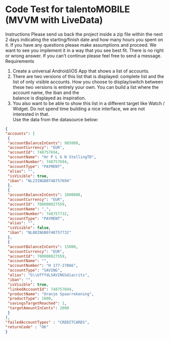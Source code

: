 # Code Test for talentoMOBILE (MVVM with LiveData)

Instructions
Please send us back the project inside a	zip file within the next 2	days indicating the starting/finish date and how many hours
you spent on it.
If you have any questions please make assumptions and proceed.
We want to see you implement it	in a	way that you see best fit. There is no right or wrong answer.
If you can’t continue please feel free to send a	message.
Requirements
1. Create a	universal Android/iOS App that shows a	list of accounts.
2. There are two	versions of this list that is displayed: complete list and the list of only visible accounts. How you choose to	
display/switch between these two versions is entirely your own. You can build a	list where the account name, the iban and the	
balance is displayed as inspiration.
3. You also want to be able to show this list in a	different target like Watch /	Widget.
Do not spend time building a	nice interface, we are not interested in that.	
Use the data from the datasource below:

```json
{
"accounts": [
 {
 "accountBalanceInCents": 985000,
 "accountCurrency": "EUR",
 "accountId": 748757694,
 "accountName": "Hr P L G N StellingTD",
 "accountNumber": 748757694,
 "accountType": "PAYMENT",
 "alias": "",
 "isVisible": true,
 "iban": "NL23INGB0748757694"
 },
 {
 "accountBalanceInCents": 1000000,
 "accountCurrency": "EUR",
 "accountId": 700000027559,
 "accountName": ",",
 "accountNumber": 748757732,
 "accountType": "PAYMENT",
 "alias": "",
 "isVisible": false,
 "iban": "NL88INGB0748757732"
 },
 {
 "accountBalanceInCents": 15000,
 "accountCurrency": "EUR",
 "accountId": 700000027559,
 "accountName": "",
 "accountNumber": "H 177-27066",
 "accountType": "SAVING",
 "alias": "G\\UfffdLSAVINGSdiacrits",
 "iban": "",
 "isVisible": true,
 "linkedAccountId": 748757694,
 "productName": "Oranje Spaarrekening",
 "productType": 1000,
 "savingsTargetReached": 1,
 "targetAmountInCents": 2000
 }
],
"failedAccountTypes" : "CREDITCARDS",
"returnCode" : "OK"
}
```
